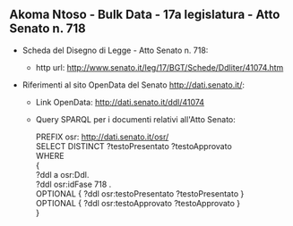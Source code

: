 ## Akoma Ntoso - Bulk Data - 17a legislatura - Atto Senato n. 718 ##

* Scheda del Disegno di Legge - Atto Senato n. 718:
	* http url: http://www.senato.it/leg/17/BGT/Schede/Ddliter/41074.htm

* Riferimenti al sito OpenData del Senato http://dati.senato.it/:
	* Link OpenData: http://dati.senato.it/ddl/41074
	* Query SPARQL per i documenti relativi all'Atto Senato:

        PREFIX osr: <http://dati.senato.it/osr/>  
		SELECT DISTINCT ?testoPresentato ?testoApprovato  
		WHERE  
		{  
		    ?ddl a osr:Ddl.  
		    ?ddl osr:idFase 718 .  
		    OPTIONAL { ?ddl osr:testoPresentato ?testoPresentato }  
		    OPTIONAL { ?ddl osr:testoApprovato ?testoApprovato }  
		}
		